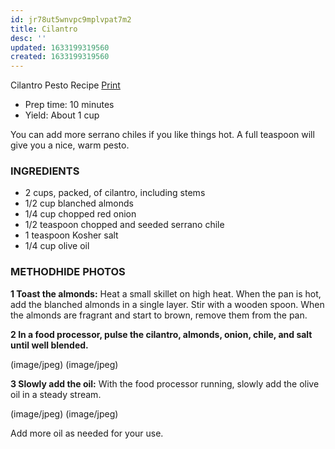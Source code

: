 ```yaml
---
id: jr78ut5wnvpc9mplvpat7m2
title: Cilantro
desc: ''
updated: 1633199319560
created: 1633199319560
---
```


Cilantro Pesto Recipe
[Print](http://www.simplyrecipes.com/recipes/cilantro_pesto/print/)

* Prep time: 10 minutes
* Yield: About 1 cup

You can add more serrano chiles if you like things hot. A full teaspoon will give you a nice, warm pesto.

### INGREDIENTS

* 2 cups, packed, of cilantro, including stems
* 1/2 cup blanched almonds
* 1/4 cup chopped red onion
* 1/2 teaspoon chopped and seeded serrano chile
* 1 teaspoon Kosher salt
* 1/4 cup olive oil

### METHODHIDE PHOTOS

**1 Toast the almonds:** Heat a small skillet on high heat. When the pan is hot, add the blanched almonds in a single layer. Stir with a wooden spoon. When the almonds are fragrant and start to brown, remove them from the pan.

**2 In a food processor, pulse the cilantro, almonds, onion, chile, and salt until well blended.**

(image/jpeg) (image/jpeg)

**3 Slowly add the oil:** With the food processor running, slowly add the olive oil in a steady stream.

(image/jpeg) (image/jpeg)

Add more oil as needed for your use.
